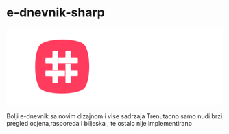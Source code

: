# e-dnevnik-sharp
![alt text](https://raw.githubusercontent.com/GreenTeaSeb/e-dnevnik-sharp/senpai/src/icons/icon2.svg)

Bolji e-dnevnik sa novim dizajnom i vise sadrzaja
Trenutacno samo nudi brzi pregled ocjena,rasporeda i biljeska , te ostalo nije implementirano

